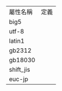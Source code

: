 <table><tr><td>屬性名稱</td><td>定義</td></tr><tr>
                <td>big5</td>
                <td></td>
            </tr><tr>
                <td>utf-8</td>
                <td></td>
            </tr><tr>
                <td>latin1</td>
                <td></td>
            </tr><tr>
                <td>gb2312</td>
                <td></td>
            </tr><tr>
                <td>gb18030</td>
                <td></td>
            </tr><tr>
                <td>shift_jis</td>
                <td></td>
            </tr><tr>
                <td>euc-jp</td>
                <td></td>
            </tr></table>